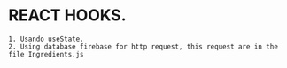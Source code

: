 # REACT HOOKS.

```
1. Usando useState.
2. Using database firebase for http request, this request are in the file Ingredients.js


```
